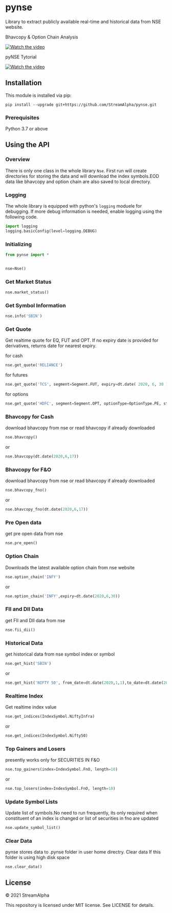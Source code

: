 # pynse

Library to extract publicly available real-time and historical data from NSE website.


Bhavcopy & Option Chain Analysis

[![Watch the video](https://img.youtube.com/vi/h1ZT7_zdUls/hqdefault.jpg)](https://youtu.be/h1ZT7_zdUls)

 pyNSE Tytorial

[![Watch the video](https://img.youtube.com/vi/JXe7ymh5KTI/hqdefault.jpg)](https://youtu.be/JXe7ymh5KTI)




## Installation

This module is installed via pip:

```
pip install --upgrade git+https://github.com/StreamAlpha/pynse.git
```

### Prerequisites

Python 3.7 or above

## Using the API

### Overview

There is only one class in the whole library `Nse`. First run will create directories for storing the data and will download the index symbols.EOD data like bhavcopy and option chain are also saved to local directory.

### Logging

The whole library is equipped with python's `logging` moduele for debugging. If more debug information is needed, enable logging using the following code.

```python
import logging
logging.basicConfig(level=logging.DEBUG)
```

### Initializing

```python
from pynse import *


nse=Nse()
```

### Get Market Status

```python
nse.market_status()
```

### Get Symbol Information

```python
nse.info('SBIN')
```

### Get Quote

Get realtime quote for EQ, FUT and OPT. If no expiry date is provided for derivatives, returns date for nearest expiry.

for cash

```python
nse.get_quote('RELIANCE')
```

for futures

```python
nse.get_quote('TCS', segment=Segment.FUT, expiry=dt.date( 2020, 6, 30 ))
```

for options

```python
nse.get_quote('HDFC', segment=Segment.OPT, optionType=OptionType.PE, strike=1800.)
```

### Bhavcopy for Cash

download bhavcopy from nse
or
read bhavcopy if already downloaded

```python
nse.bhavcopy()
```

or

```python
nse.bhavcopy(dt.date(2020,6,17))
```

### Bhavcopy for F&O

download bhavcopy from nse
or
read bhavcopy if already downloaded

```python
nse.bhavcopy_fno()
```

or

```python
nse.bhavcopy_fno(dt.date(2020,6,17))
```

### Pre Open data

get pre open data from nse

```python
nse.pre_open()
```

### Option Chain

Downloads the latest available option chain from nse website

```python
nse.option_chain('INFY')
```

or

```python
nse.option_chain('INFY',expiry=dt.date(2020,6,30))
```

### FII and DII Data

get FII and DII data from nse

```python
nse.fii_dii()
```

### Historical Data

get historical data from nse
symbol index or symbol

```python
nse.get_hist('SBIN')
```

or

```python
nse.get_hist('NIFTY 50', from_date=dt.date(2020,1,1),to_date=dt.date(2020,6,26))
```

### Realtime Index

Get realtime index value

```python
nse.get_indices(IndexSymbol.NiftyInfra)
```

or

```python
nse.get_indices(IndexSymbol.Nifty50)
```

### Top Gainers and Losers

presently works only for SECURITIES IN F&O

```python
nse.top_gainers(index=IndexSymbol.FnO, length=10)
```

or

```python
nse.top_losers(index=IndexSymbol.FnO, length=10)
```

### Update Symbol Lists

Update list of symbols.No need to run frequently, its only required when constituent of an index is changed or list of securities in fno are updated

```python
nse.update_symbol_list()
```

### Clear Data

pynse stores data to .pynse folder in user home directry. Clear data If this folder is using high disk space

```python
nse.clear_data()
```

## License

© 2021 StreamAlpha

This repository is licensed under MIT license.
See LICENSE for details.
